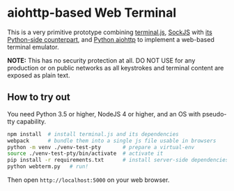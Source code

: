 # aiohttp-based Web Terminal

This is a very primitive prototype combining [terminal.js](https://github.com/Gottox/terminal.js),
[SockJS](http://sockjs.org/) with [its Python-side counterpart](https://github.com/aio-libs/sockjs), and [Python
aiohttp](https://github.com/KeepSafe/aiohttp) to implement a web-based terminal emulator.

**NOTE:** This has no security protection at all. DO NOT USE for any production or on public networks as all keystrokes and terminal content are exposed as plain text.

## How to try out

You need Python 3.5 or higher, NodeJS 4 or higher, and an OS with pseudo-tty capability.

```sh
npm install  # install terminal.js and its dependencies
webpack      # bundle them into a single js file usable in browsers
python -m venv ./venv-test-pty       # prepare a virtual-env
source ./venv-test-pty/bin/activate  # activate it
pip install -r requirements.txt      # install server-side dependencies
python webterm.py   # run!
```

Then open `http://localhost:5000` on your web browser.
